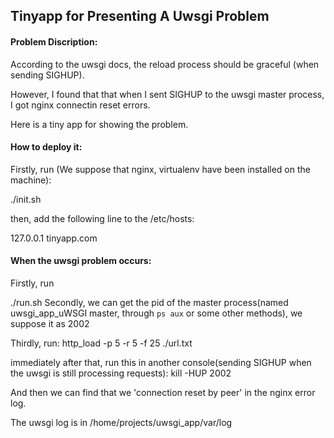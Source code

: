 ## Tinyapp for Presenting A Uwsgi Problem
#### Problem Discription:
According to the uwsgi docs, the reload process should be graceful (when sending SIGHUP).

However, I found that that when I sent SIGHUP to the uwsgi master process, I got nginx connectin reset errors.

Here is a tiny app for showing the problem.
#### How to deploy it:
Firstly, run (We suppose that nginx, virtualenv have been installed on the machine):

./init.sh

then, add the following line to the /etc/hosts:

127.0.0.1 tinyapp.com
#### When the uwsgi problem occurs:
Firstly, run

./run.sh
Secondly, we can get the pid of the master process(named uwsgi\_app\_uWSGI master, through `ps aux` or some other methods), we suppose it as 2002

Thirdly, run:
http\_load -p 5 -r 5 -f 25 ./url.txt

immediately after that, run this in another console(sending SIGHUP when the uwsgi is still processing requests):
kill -HUP 2002

And then we can find that we 'connection reset by peer' in the nginx error log.

The uwsgi log is in /home/projects/uwsgi\_app/var/log
